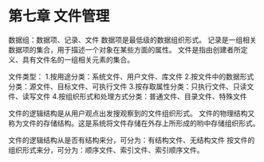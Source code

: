 # 第七章 文件管理

数据组：数据项、记录、文件
数据项是最低级的数据组织形式。
记录是一组相关数据项的集合，用于描述一个对象在某些方面的属性。
文件是指由创建者所定义、具有文件名的一组相关元素的集合。

文件类型：
1.按用途分类：系统文件、用户文件、库文件
2.按文件中的数据形式分类：源文件、目标文件、可执行文件
3.按存取属性分类：只执行文件、只读文件、读写文件
4.按组织形式和处理方式分类：普通文件、目录文件、特殊文件

文件的逻辑结构是从用户观点出发搜观察到的文件组织形式。
文件的物理结构又称为文件的存储结构。这是系统将文件存储在外存上所形成的哟中存储组织形式。

文件的逻辑结构从是否有结构来分，可分为：有结构文件、无结构文件
按文件的组织形式来分，可分为：顺序文件、索引文件、索引顺序文件。
